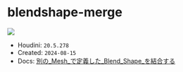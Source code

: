 # blendshape-merge
![](https://i.gyazo.com/a825af0331f273900a408a147cd91639.gif)

- Houdini: `20.5.278`
- Created: `2024-08-15`
- Docs: [別の_Mesh_で定義した_Blend_Shape_を結合する](https://scrapbox.io/hounotes/別の_Mesh_で定義した_Blend_Shape_を結合する)